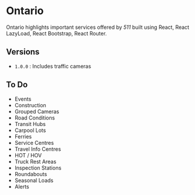 # Ontario

Ontario highlights important services offered by _511_ built using React, React LazyLoad, React Bootstrap, React Router.

## Versions

- `1.0.0` : Includes traffic cameras

## To Do

- Events
- Construction
- Grouped Cameras
- Road Conditions
- Transit Hubs
- Carpool Lots
- Ferries
- Service Centres
- Travel Info Centres
- HOT / HOV
- Truck Rest Areas
- Inspection Stations
- Roundabouts
- Seasonal Loads
- Alerts
